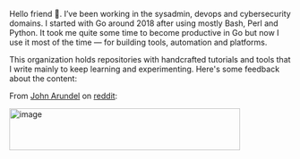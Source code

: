Hello friend 👋. I’ve been working in the sysadmin, devops and cybersecurity domains. I started with Go around 2018 after using mostly Bash, Perl and Python. It took me quite some time to become productive in Go but now I use it most of the time — for building tools, automation and platforms.

This organization holds repositories with handcrafted tutorials and tools that I write mainly to keep learning and experimenting. Here's some feedback about the content:

From [John Arundel](https://bitfieldconsulting.com) on [reddit](https://www.reddit.com/r/golang/comments/1np884o/comment/nfz99xu):

<img width="412" height="75" alt="image" src="https://github.com/user-attachments/assets/af5da5bc-a2c5-432e-9520-3489a57c3841" />
